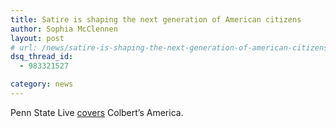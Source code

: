 ```yaml
---
title: Satire is shaping the next generation of American citizens
author: Sophia McClennen
layout: post
# url: /news/satire-is-shaping-the-next-generation-of-american-citizens/
dsq_thread_id:
  - 983321527

category: news
---
```

Penn State Live [covers][1] Colbert’s America.

 [1]: http://live.psu.edu/story/63333